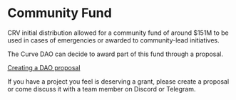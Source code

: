 # Community Fund

CRV initial distribution allowed for a community fund of around $151M to be used in cases of emergencies or awarded to community-lead initiatives.

The Curve DAO can decide to award part of this fund through a proposal.

[Creating a DAO proposal](/governance/proposals/creating-a-dao-proposal)

If you have a project you feel is deserving a grant, please create a proposal or come discuss it with a team member on Discord or Telegram.

